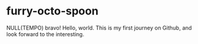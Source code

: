 # furry-octo-spoon
NULL(TEMPO)
bravo!  Hello, world. This is my first journey on Github, and look forward to the interesting.
